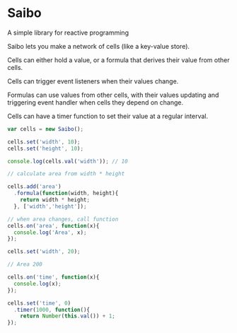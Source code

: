 # Saibo

A simple library for reactive programming

Saibo lets you make a network of cells (like a key-value store). 

Cells can either hold a value, or a formula that derives their value
from other cells.

Cells can trigger event listeners when their values change.

Formulas can use values from other cells, with their values updating
and triggering event handler when cells they depend on change.

Cells can have a timer function to set their value at a regular
interval.

```javascript
var cells = new Saibo();

cells.set('width', 10);
cells.set('height', 10);

console.log(cells.val('width')); // 10

// calculate area from width * height

cells.add('area')
  .formula(function(width, height){
    return width * height;
  }, ['width','height']);

// when area changes, call function
cells.on('area', function(x){
  console.log('Area', x);
});

cells.set('width', 20);

// Area 200
```

```javascript
cells.on('time', function(x){
  console.log(x);
});

cells.set('time', 0)
  .timer(1000, function(){
    return Number(this.val()) + 1;
});
```
